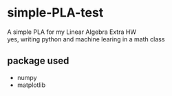 # simple-PLA-test
A simple PLA for my Linear Algebra Extra HW </br>
yes, writing python and machine learing in a math class

## package used
- numpy
- matplotlib
